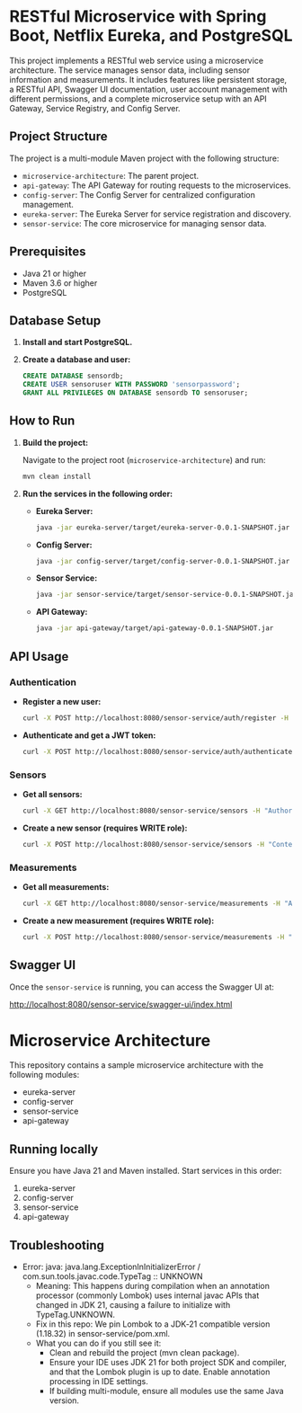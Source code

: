# RESTful Microservice with Spring Boot, Netflix Eureka, and PostgreSQL

This project implements a RESTful web service using a microservice architecture. The service manages sensor data, including sensor information and measurements. It includes features like persistent storage, a RESTful API, Swagger UI documentation, user account management with different permissions, and a complete microservice setup with an API Gateway, Service Registry, and Config Server.

## Project Structure

The project is a multi-module Maven project with the following structure:

- `microservice-architecture`: The parent project.
- `api-gateway`: The API Gateway for routing requests to the microservices.
- `config-server`: The Config Server for centralized configuration management.
- `eureka-server`: The Eureka Server for service registration and discovery.
- `sensor-service`: The core microservice for managing sensor data.

## Prerequisites

- Java 21 or higher
- Maven 3.6 or higher
- PostgreSQL

## Database Setup

1.  **Install and start PostgreSQL.**
2.  **Create a database and user:**

    ```sql
    CREATE DATABASE sensordb;
    CREATE USER sensoruser WITH PASSWORD 'sensorpassword';
    GRANT ALL PRIVILEGES ON DATABASE sensordb TO sensoruser;
    ```

## How to Run

1.  **Build the project:**

    Navigate to the project root (`microservice-architecture`) and run:

    ```bash
    mvn clean install
    ```

2.  **Run the services in the following order:**

    *   **Eureka Server:**

        ```bash
        java -jar eureka-server/target/eureka-server-0.0.1-SNAPSHOT.jar
        ```

    *   **Config Server:**

        ```bash
        java -jar config-server/target/config-server-0.0.1-SNAPSHOT.jar
        ```

    *   **Sensor Service:**

        ```bash
        java -jar sensor-service/target/sensor-service-0.0.1-SNAPSHOT.jar
        ```

    *   **API Gateway:**

        ```bash
        java -jar api-gateway/target/api-gateway-0.0.1-SNAPSHOT.jar
        ```

## API Usage

### Authentication

-   **Register a new user:**

    ```bash
    curl -X POST http://localhost:8080/sensor-service/auth/register -H "Content-Type: application/json" -d '{"username":"user","password":"password"}'
    ```

-   **Authenticate and get a JWT token:**

    ```bash
    curl -X POST http://localhost:8080/sensor-service/auth/authenticate -H "Content-Type: application/json" -d '{"username":"user","password":"password"}'
    ```

### Sensors

-   **Get all sensors:**

    ```bash
    curl -X GET http://localhost:8080/sensor-service/sensors -H "Authorization: Bearer <your_jwt_token>"
    ```

-   **Create a new sensor (requires WRITE role):**

    ```bash
    curl -X POST http://localhost:8080/sensor-service/sensors -H "Content-Type: application/json" -H "Authorization: Bearer <your_jwt_token>" -d '{"name":"Living Room Sensor","location":"Living Room","active":true,"type":"indoor"}'
    ```

### Measurements

-   **Get all measurements:**

    ```bash
    curl -X GET http://localhost:8080/sensor-service/measurements -H "Authorization: Bearer <your_jwt_token>"
    ```

-   **Create a new measurement (requires WRITE role):**

    ```bash
    curl -X POST http://localhost:8080/sensor-service/measurements -H "Content-Type: application/json" -H "Authorization: Bearer <your_jwt_token>" -d '{"sensorId":1,"timestamp":"2025-10-22T10:00:00","temperature":25.5,"humidity":60.0}'
    ```

## Swagger UI

Once the `sensor-service` is running, you can access the Swagger UI at:

[http://localhost:8080/sensor-service/swagger-ui/index.html](http://localhost:8080/sensor-service/swagger-ui/index.html)


# Microservice Architecture

This repository contains a sample microservice architecture with the following modules:
- eureka-server
- config-server
- sensor-service
- api-gateway

## Running locally
Ensure you have Java 21 and Maven installed. Start services in this order:
1. eureka-server
2. config-server
3. sensor-service
4. api-gateway

## Troubleshooting

- Error: java: java.lang.ExceptionInInitializerError / com.sun.tools.javac.code.TypeTag :: UNKNOWN
  - Meaning: This happens during compilation when an annotation processor (commonly Lombok) uses internal javac APIs that changed in JDK 21, causing a failure to initialize with TypeTag.UNKNOWN.
  - Fix in this repo: We pin Lombok to a JDK‑21 compatible version (1.18.32) in sensor-service/pom.xml.
  - What you can do if you still see it:
    - Clean and rebuild the project (mvn clean package).
    - Ensure your IDE uses JDK 21 for both project SDK and compiler, and that the Lombok plugin is up to date. Enable annotation processing in IDE settings.
    - If building multi-module, ensure all modules use the same Java version.

